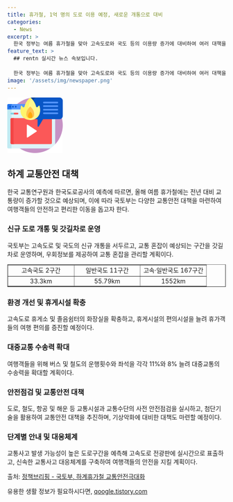 ```yaml
---
title: 휴가철, 1억 명의 도로 이용 예정, 새로운 개통으로 대비
categories:
  - News
excerpt: >
  한국 정부는 여름 휴가철을 맞아 고속도로와 국도 등의 이용량 증가에 대비하여 여러 대책을 발표했다. 이에는 신규 도로의 개통, 갓길차로 운영, 대중교통 운행 횟수와 좌석 추가, 특별 교통대책기간 설정, 교통 안전 대책 등이 포함돼 있다. 또한, 서두르고 있는 휴가 계획을 감안하여 여행객의 안전 및 편의를 위해 다양한 서비스도 제공될 예정이다. 이와 함께 사전 안전점검과 신속한 교통사고 대응체계를 갖추고, 기상악화에 대비한 대책도 마련될 예정이다.
feature_text: >
  ## rentn 실시간 뉴스 속보입니다.

  한국 정부는 여름 휴가철을 맞아 고속도로와 국도 등의 이용량 증가에 대비하여 여러 대책을 발표했다. 이에는 신규 도로의 개통, 갓길차로 운영, 대중교통 운행 횟수와 좌석 추가, 특별 교통대책기간 설정, 교통 안전 대책 등이 포함돼 있다. 또한, 서두르고 있는 휴가 계획을 감안하여 여행객의 안전 및 편의를 위해 다양한 서비스도 제공될 예정이다. 이와 함께 사전 안전점검과 신속한 교통사고 대응체계를 갖추고, 기상악화에 대비한 대책도 마련될 예정이다.
image: '/assets/img/newspaper.png'
---
```


<p><img src="/assets/img/news.png" alt="rentncar 속보" /></p>

<h2 data-ke-size="size26">하계 교통안전 대책</h2>

<p data-ke-size="size16">한국 교통연구원과 한국도로공사의 예측에 따르면, 올해 여름 휴가철에는 전년 대비 교통량이 증가할 것으로 예상되며, 이에 따라 국토부는 다양한 교통안전 대책을 마련하여 여행객들의 안전하고 편리한 이동을 돕고자 한다.</p>

<h3>신규 도로 개통 및 갓길차로 운영</h3>

<p data-ke-size="size16">국토부는 고속도로 및 국도의 신규 개통을 서두르고, 교통 혼잡이 예상되는 구간을 갓길차로 운영하며, 우회정보를 제공하여 교통 혼잡을 관리할 계획이다.</p>

<table style="width: 100%;" border="1">
<tbody>
<tr>
<td style="text-align: center; width: 33.3%;">고속국도 2구간</td>
<td style="text-align: center; width: 33.3%;">일반국도 11구간</td>
<td style="text-align: center; width: 33.4%;">고속·일반국도 167구간</td>
</tr>
<tr>
<td style="text-align: center;">33.3km</td>
<td style="text-align: center;">55.79km</td>
<td style="text-align: center;">1552km</td>
</tr>
</tbody>
</table>

<h3>환경 개선 및 휴게시설 확충</h3>

<p data-ke-size="size16">고속도로 휴게소 및 졸음쉼터의 화장실을 확충하고, 휴게시설의 편의시설을 늘려 휴가객들의 여행 편의를 증진할 예정이다.</p>

<h3>대중교통 수송력 확대</h3>

<p data-ke-size="size16">여행객들을 위해 버스 및 철도의 운행횟수와 좌석을 각각 11%와 8% 늘려 대중교통의 수송력을 확대할 계획이다.</p>

<h3>안전점검 및 교통안전 대책</h3>

<p data-ke-size="size16">도로, 철도, 항공 및 해운 등 교통시설과 교통수단의 사전 안전점검을 실시하고, 첨단기술을 활용하여 교통안전 대책을 추진하며, 기상악화에 대비한 대책도 마련할 예정이다.</p>

<h3>단계별 안내 및 대응체계</h3>

<p data-ke-size="size16">교통사고 발생 가능성이 높은 도로구간을 예측해 고속도로 전광판에 실시간으로 표출하고, 신속한 교통사고 대응체계를 구축하여 여행객들의 안전을 지킬 계획이다.</p>

<p data-ke-size="size16">출처: <a href="https://https://www.korea.kr/news/policyNewsView.do?newsId=156377027" target="_blank">정책브리핑 - 국토부, 하계휴가철 교통안전극대화</a></p>
유용한 생활 정보가 필요하시다면, <a href="https://qoogle.tistory.com" rel="dofollow">qoogle.tistory.com</a>


